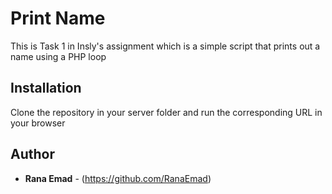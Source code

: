 # Print Name
This is Task 1 in Insly's assignment which is a simple script that prints out a name using a PHP loop

## Installation
 Clone the repository in your server folder and run the corresponding URL in your browser

## Author

* **Rana Emad**  - (https://github.com/RanaEmad)
